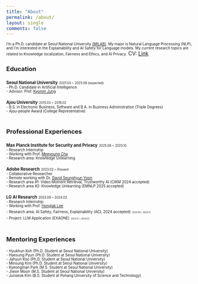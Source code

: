 ```yaml
---
title: "About"
permalink: /about/
layout: single
comments: false
---
```


<span style="font-size:70%">I’m a Ph.D. candidate at Seoul National University [(MILAB)](http://milab.snu.ac.kr/). My major is Natural Language Processing (NLP), and I'm interested in the Explainability and AI Safety for Language models.
My current research topics are related to Knowledge localization, Fairness and Ethics, and AI Privacy.</span>
CV: [Link](https://drive.google.com/file/d/1cZrUXjN4sfY2pw-1xD94c3jXX0z24n4j/view?usp=sharing)
<br>

### Education

<span style="font-size:80%">**Seoul National University**</span> <span style="font-size:60%">2021.03 ~ 2025.08 (expected)</span>  
<span style="font-size:70%">- Ph.D. Candidate in Artificial Intelligence</span>  
<span style="font-size:70%">- Advisor: Prof. [Kyomin Jung](http://milab.snu.ac.kr/kjung/index.html)</span>  


<span style="font-size:80%">**Ajou University**</span> <span style="font-size:60%">2015.03 ~ 2019.02</span>  
<span style="font-size:70%">- B.S. in Electronic Business, Software and B.A. in Business Administration (Triple Degrees)</span>  
<span style="font-size:70%">- Ajou-people Award (College Representative)</span>  
<br>
  
  
### Professional Experiences

<span style="font-size:80%">**Max Planck Institute for Security and Privacy**</span> <span style="font-size:60%">2025.08 ~ 2025.10</span>  
<span style="font-size:70%">- Research Internship</span>  
<span style="font-size:70%">- Working with Prof. [Meeyoung Cha](https://www.mpi-sp.org/cha)</span>  
<span style="font-size:70%">- Research area: Knowledge Unlearning</span>

<span style="font-size:80%">**Adobe Research**</span> <span style="font-size:60%">2023.02 ~ Present</span>  
<span style="font-size:70%">- Collaborative Researcher</span>  
<span style="font-size:70%">- Remote working with Dr. [David Seunghyun Yoon](https://david-yoon.github.io/)</span>  
<span style="font-size:70%">- Research area #1: Video Moment Retrieval, Trustworthy AI (CIKM 2024 accepted)</span>  
<span style="font-size:70%">- Research area #2: Knowledge Unlearning (EMNLP 2025 accepted)</span>

<span style="font-size:80%">**LG AI Research**</span> <span style="font-size:60%">2023.09 ~ 2024.02</span>  
<span style="font-size:70%">- Research Internship</span>  
<span style="font-size:70%">- Working with Prof. [Honglak Lee](https://web.eecs.umich.edu/~honglak/)</span>  
<span style="font-size:70%">- Research area: AI Safety, Fairness, Explainability (ACL 2024 accepted)</span> <span style="font-size:40%">2023.09 ~ 2023.12</span>  
<span style="font-size:70%">- Project: LLM Application (EXAONE)</span> <span style="font-size:40%">2023.12 ~ 2024.02</span>  
<br>
  
  
### Mentoring Experiences

<span style="font-size:70%">- Hyukhun Koh (Ph.D. Student at Seoul National University)</span>  
<span style="font-size:70%">- Haesung Pyun (Ph.D. Student at Seoul National University)</span>  
<span style="font-size:70%">- Jahyun Koo (Ph.D. Student at Seoul National University)</span>  
<span style="font-size:70%">- Minsung Kim (Ph.D. Student at Seoul National University)</span>  
<span style="font-size:70%">- Kyeongman Park (M.S. Student at Seoul National University)</span>   
<span style="font-size:70%">- Jiwon Moon (M.S. Student at Seoul National University)</span>  
<span style="font-size:70%">- Junseok Kim (B.S. Student at Pohang University of Science and Technology)</span>  
<br>
